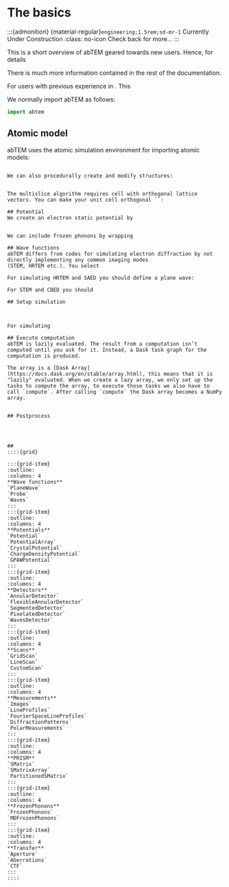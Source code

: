 # The basics

:::{admonition} {material-regular}`engineering;1.5rem;sd-mr-1` Currently Under Construction
:class: no-icon
Check back for more...
:::

This is a short overview of abTEM geared towards new users. Hence, for details 

There is much more information contained in the rest of the documentation.

For users with previous experience in . This 

We normally import abTEM as follows:
```python
import abtem
```

## Atomic model
abTEM uses the atomic simulation environment for importing atomic models:

```

We can also procedurally create and modify structures: 


The multislice algorithm requires cell with orthogonal lattice vectors. You can make your unit cell orthogonal ``:

## Potential 
We create an electron static potential by 


We can include frozen phonons by wrapping 

## Wave functions
abTEM differs from codes for simulating electron diffraction by not directly implementing any common imaging modes 
(STEM, HRTEM etc.). You select

For simulating HRTEM and SAED you should define a plane wave:

For STEM and CBED you should 

## Setup simulation



For simulating  

## Execute computation
abTEM is lazily evaluated. The result from a computation isn’t computed until you ask for it. Instead, a Dask task graph for the computation is produced.

The array is a [Dask Array](https://docs.dask.org/en/stable/array.html), this means that it is "lazily" evaluated. When we create a lazy array, we only set up the tasks to compute the array, to execute those tasks we also have to call `compute`. After calling `compute` the Dask array becomes a NumPy array. 


## Postprocess 




## 
::::{grid}

:::{grid-item}
:outline:
:columns: 4
**Wave functions**  
`PlaneWave`  
`Probe`  
`Waves`
:::
:::{grid-item}
:outline:
:columns: 4
**Potentials**  
`Potential`  
`PotentialArray`  
`CrystalPotential`  
`ChargeDensityPotential`  
`GPAWPotential`  
:::
:::{grid-item}
:outline:
:columns: 4
**Detectors**  
`AnnularDetector`
`FlexibleAnnularDetector`
`SegmentedDetector`
`PixelatedDetector`
`WavesDetector`
:::
:::{grid-item}
:outline:
:columns: 4
**Scans**  
`GridScan`  
`LineScan`  
`CustomScan`  
:::
:::{grid-item}
:outline:
:columns: 4
**Measurements**  
`Images`  
`LineProfiles`  
`FourierSpaceLineProfiles`  
`DiffractionPatterns`  
`PolarMeasurements`  
:::
:::{grid-item}
:outline:
:columns: 4
**PRISM**  
`SMatrix`  
`SMatrixArray`  
`PartitionedSMatrix`  
:::
:::{grid-item}
:outline:
:columns: 4
**FrozenPhonons**  
`FrozenPhonons`  
`MDFrozenPhonons`  
:::
:::{grid-item}
:outline:
:columns: 4
**Transfer**  
`Aperture`  
`Aberrations`  
`CTF`  
:::
::::

